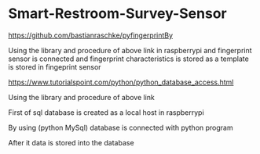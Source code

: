 # Smart-Restroom-Survey-Sensor



https://github.com/bastianraschke/pyfingerprintBy

Using the library and procedure of above link in raspberrypi and fingerprint sensor is connected and
fingerprint characteristics is stored as a template is stored in fingeprint sensor


https://www.tutorialspoint.com/python/python_database_access.html

Using the library and procedure of above link 

First of sql database is created as a local host in raspberrypi

By using (python MySql) database is connected with python program

After it data is stored into the database










